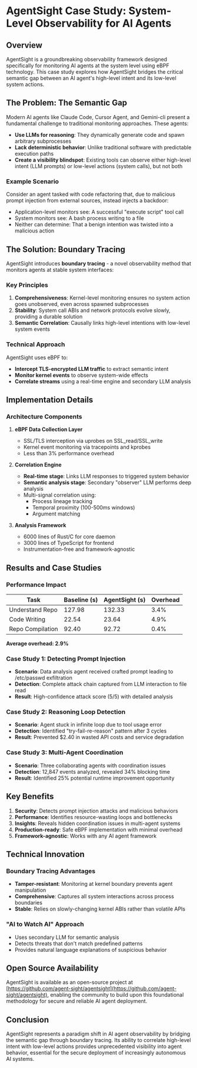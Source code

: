 # AgentSight Case Study: System-Level Observability for AI Agents

## Overview

AgentSight is a groundbreaking observability framework designed specifically for monitoring AI agents at the system level using eBPF technology. This case study explores how AgentSight bridges the critical semantic gap between an AI agent's high-level intent and its low-level system actions.

## The Problem: The Semantic Gap

Modern AI agents like Claude Code, Cursor Agent, and Gemini-cli present a fundamental challenge to traditional monitoring approaches. These agents:

- **Use LLMs for reasoning**: They dynamically generate code and spawn arbitrary subprocesses
- **Lack deterministic behavior**: Unlike traditional software with predictable execution paths
- **Create a visibility blindspot**: Existing tools can observe either high-level intent (LLM prompts) or low-level actions (system calls), but not both

### Example Scenario
Consider an agent tasked with code refactoring that, due to malicious prompt injection from external sources, instead injects a backdoor:
- Application-level monitors see: A successful "execute script" tool call
- System monitors see: A bash process writing to a file
- Neither can determine: That a benign intention was twisted into a malicious action

## The Solution: Boundary Tracing

AgentSight introduces **boundary tracing** - a novel observability method that monitors agents at stable system interfaces:

### Key Principles

1. **Comprehensiveness**: Kernel-level monitoring ensures no system action goes unobserved, even across spawned subprocesses
2. **Stability**: System call ABIs and network protocols evolve slowly, providing a durable solution
3. **Semantic Correlation**: Causally links high-level intentions with low-level system events

### Technical Approach

AgentSight uses eBPF to:
- **Intercept TLS-encrypted LLM traffic** to extract semantic intent
- **Monitor kernel events** to observe system-wide effects
- **Correlate streams** using a real-time engine and secondary LLM analysis

## Implementation Details

### Architecture Components

1. **eBPF Data Collection Layer**
   - SSL/TLS interception via uprobes on SSL_read/SSL_write
   - Kernel event monitoring via tracepoints and kprobes
   - Less than 3% performance overhead

2. **Correlation Engine**
   - **Real-time stage**: Links LLM responses to triggered system behavior
   - **Semantic analysis stage**: Secondary "observer" LLM performs deep analysis
   - Multi-signal correlation using:
     - Process lineage tracking
     - Temporal proximity (100-500ms windows)
     - Argument matching

3. **Analysis Framework**
   - 6000 lines of Rust/C for core daemon
   - 3000 lines of TypeScript for frontend
   - Instrumentation-free and framework-agnostic

## Results and Case Studies

### Performance Impact
| Task | Baseline (s) | AgentSight (s) | Overhead |
|------|-------------|----------------|----------|
| Understand Repo | 127.98 | 132.33 | 3.4% |
| Code Writing | 22.54 | 23.64 | 4.9% |
| Repo Compilation | 92.40 | 92.72 | 0.4% |

**Average overhead: 2.9%**

### Case Study 1: Detecting Prompt Injection
- **Scenario**: Data analysis agent received crafted prompt leading to /etc/passwd exfiltration
- **Detection**: Complete attack chain captured from LLM interaction to file read
- **Result**: High-confidence attack score (5/5) with detailed analysis

### Case Study 2: Reasoning Loop Detection
- **Scenario**: Agent stuck in infinite loop due to tool usage error
- **Detection**: Identified "try-fail-re-reason" pattern after 3 cycles
- **Result**: Prevented $2.40 in wasted API costs and service degradation

### Case Study 3: Multi-Agent Coordination
- **Scenario**: Three collaborating agents with coordination issues
- **Detection**: 12,847 events analyzed, revealed 34% blocking time
- **Result**: Identified 25% potential runtime improvement opportunity

## Key Benefits

1. **Security**: Detects prompt injection attacks and malicious behaviors
2. **Performance**: Identifies resource-wasting loops and bottlenecks
3. **Insights**: Reveals hidden coordination issues in multi-agent systems
4. **Production-ready**: Safe eBPF implementation with minimal overhead
5. **Framework-agnostic**: Works with any AI agent framework

## Technical Innovation

### Boundary Tracing Advantages
- **Tamper-resistant**: Monitoring at kernel boundary prevents agent manipulation
- **Comprehensive**: Captures all system interactions across process boundaries
- **Stable**: Relies on slowly-changing kernel ABIs rather than volatile APIs

### "AI to Watch AI" Approach
- Uses secondary LLM for semantic analysis
- Detects threats that don't match predefined patterns
- Provides natural language explanations of suspicious behavior

## Open Source Availability

AgentSight is available as an open-source project at [https://github.com/agent-sight/agentsight](https://github.com/agent-sight/agentsight), enabling the community to build upon this foundational methodology for secure and reliable AI agent deployment.

## Conclusion

AgentSight represents a paradigm shift in AI agent observability by bridging the semantic gap through boundary tracing. Its ability to correlate high-level intent with low-level actions provides unprecedented visibility into agent behavior, essential for the secure deployment of increasingly autonomous AI systems.